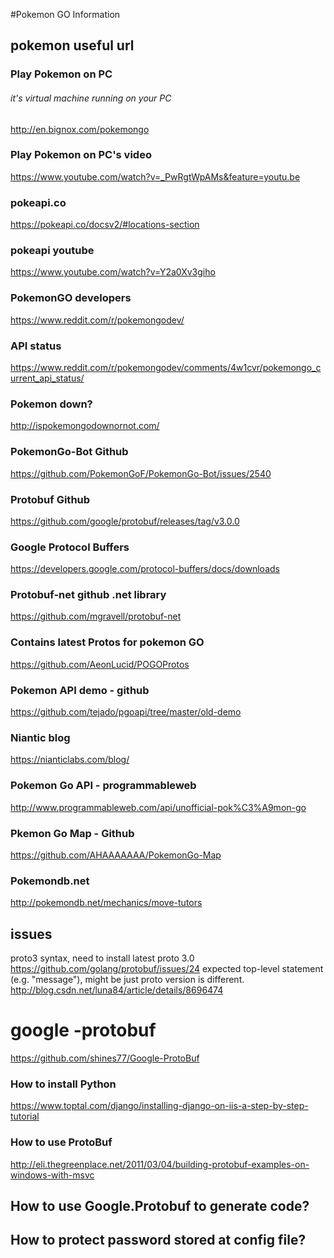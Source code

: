 
#Pokemon GO Information

## pokemon useful url
### Play Pokemon on PC
###### it's virtual machine running on your PC
http://en.bignox.com/pokemongo
### Play Pokemon on PC's video
https://www.youtube.com/watch?v=_PwRgtWpAMs&feature=youtu.be
### pokeapi.co
https://pokeapi.co/docsv2/#locations-section
### pokeapi youtube 
https://www.youtube.com/watch?v=Y2a0Xv3giho
### PokemonGO developers
https://www.reddit.com/r/pokemongodev/
### API status
https://www.reddit.com/r/pokemongodev/comments/4w1cvr/pokemongo_current_api_status/
### Pokemon down?
http://ispokemongodownornot.com/
### PokemonGo-Bot Github
https://github.com/PokemonGoF/PokemonGo-Bot/issues/2540
### Protobuf Github
https://github.com/google/protobuf/releases/tag/v3.0.0
### Google Protocol Buffers
https://developers.google.com/protocol-buffers/docs/downloads
### Protobuf-net github .net library
https://github.com/mgravell/protobuf-net
### Contains latest Protos for pokemon GO
https://github.com/AeonLucid/POGOProtos
### Pokemon API demo - github
https://github.com/tejado/pgoapi/tree/master/old-demo
### Niantic blog
https://nianticlabs.com/blog/
### Pokemon Go API - programmableweb
http://www.programmableweb.com/api/unofficial-pok%C3%A9mon-go
### Pkemon Go Map - Github
https://github.com/AHAAAAAAA/PokemonGo-Map
### Pokemondb.net
http://pokemondb.net/mechanics/move-tutors


## issues
proto3 syntax, need to install latest proto 3.0
https://github.com/golang/protobuf/issues/24
expected top-level statement (e.g. "message"), might be just proto version is different.
http://blog.csdn.net/luna84/article/details/8696474
# google -protobuf
https://github.com/shines77/Google-ProtoBuf



### How to install Python
https://www.toptal.com/django/installing-django-on-iis-a-step-by-step-tutorial
### How to use ProtoBuf
http://eli.thegreenplace.net/2011/03/04/building-protobuf-examples-on-windows-with-msvc

## How to use Google.Protobuf to generate code?
## How to protect password stored at config file?
